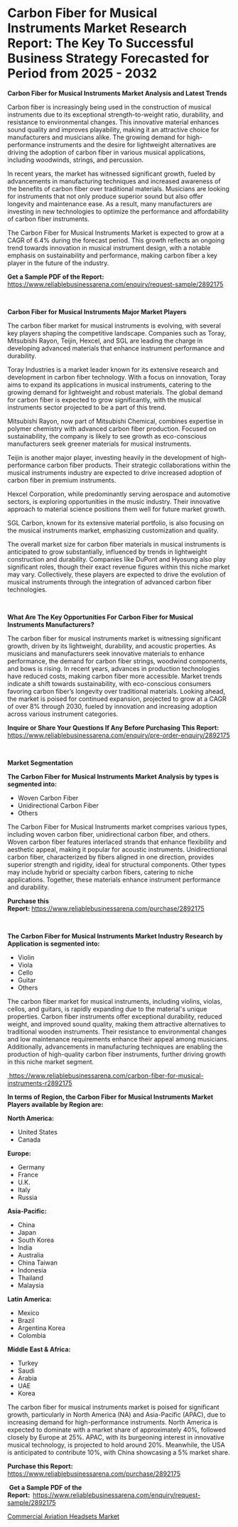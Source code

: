 <p><h1>Carbon Fiber for Musical Instruments Market Research Report: The Key To Successful Business Strategy Forecasted for Period from 2025 - 2032</h1></p><p><strong>Carbon Fiber for Musical Instruments Market Analysis and Latest Trends</strong></p>
<p><p>Carbon fiber is increasingly being used in the construction of musical instruments due to its exceptional strength-to-weight ratio, durability, and resistance to environmental changes. This innovative material enhances sound quality and improves playability, making it an attractive choice for manufacturers and musicians alike. The growing demand for high-performance instruments and the desire for lightweight alternatives are driving the adoption of carbon fiber in various musical applications, including woodwinds, strings, and percussion.</p><p>In recent years, the market has witnessed significant growth, fueled by advancements in manufacturing techniques and increased awareness of the benefits of carbon fiber over traditional materials. Musicians are looking for instruments that not only produce superior sound but also offer longevity and maintenance ease. As a result, many manufacturers are investing in new technologies to optimize the performance and affordability of carbon fiber instruments.</p><p>The Carbon Fiber for Musical Instruments Market is expected to grow at a CAGR of 6.4% during the forecast period. This growth reflects an ongoing trend towards innovation in musical instrument design, with a notable emphasis on sustainability and performance, making carbon fiber a key player in the future of the industry.</p></p>
<p><strong>Get a Sample PDF of the Report:&nbsp;</strong> <a href="https://www.reliablebusinessarena.com/enquiry/request-sample/2892175?utm_campaign=1841&utm_medium=2&utm_source=Github&utm_content=ia&utm_term=15032025&utm_id=carbon-fiber-for-musical-instruments">https://www.reliablebusinessarena.com/enquiry/request-sample/2892175</a></p>
<p>&nbsp;</p>
<p><strong>Carbon Fiber for Musical Instruments Major Market Players</strong></p>
<p><p>The carbon fiber market for musical instruments is evolving, with several key players shaping the competitive landscape. Companies such as Toray, Mitsubishi Rayon, Teijin, Hexcel, and SGL are leading the charge in developing advanced materials that enhance instrument performance and durability.</p><p>Toray Industries is a market leader known for its extensive research and development in carbon fiber technology. With a focus on innovation, Toray aims to expand its applications in musical instruments, catering to the growing demand for lightweight and robust materials. The global demand for carbon fiber is expected to grow significantly, with the musical instruments sector projected to be a part of this trend.</p><p>Mitsubishi Rayon, now part of Mitsubishi Chemical, combines expertise in polymer chemistry with advanced carbon fiber production. Focused on sustainability, the company is likely to see growth as eco-conscious manufacturers seek greener materials for musical instruments.</p><p>Teijin is another major player, investing heavily in the development of high-performance carbon fiber products. Their strategic collaborations within the musical instruments industry are expected to drive increased adoption of carbon fiber in premium instruments.</p><p>Hexcel Corporation, while predominantly serving aerospace and automotive sectors, is exploring opportunities in the music industry. Their innovative approach to material science positions them well for future market growth.</p><p>SGL Carbon, known for its extensive material portfolio, is also focusing on the musical instruments market, emphasizing customization and quality.</p><p>The overall market size for carbon fiber materials in musical instruments is anticipated to grow substantially, influenced by trends in lightweight construction and durability. Companies like DuPont and Hyosung also play significant roles, though their exact revenue figures within this niche market may vary. Collectively, these players are expected to drive the evolution of musical instruments through the integration of advanced carbon fiber technologies.</p></p>
<p>&nbsp;</p>
<p><strong>What Are The Key Opportunities For Carbon Fiber for Musical Instruments Manufacturers?</strong></p>
<p><p>The carbon fiber for musical instruments market is witnessing significant growth, driven by its lightweight, durability, and acoustic properties. As musicians and manufacturers seek innovative materials to enhance performance, the demand for carbon fiber strings, woodwind components, and bows is rising. In recent years, advances in production technologies have reduced costs, making carbon fiber more accessible. Market trends indicate a shift towards sustainability, with eco-conscious consumers favoring carbon fiber’s longevity over traditional materials. Looking ahead, the market is poised for continued expansion, projected to grow at a CAGR of over 8% through 2030, fueled by innovation and increasing adoption across various instrument categories.</p></p>
<p><strong>Inquire or Share Your Questions If Any Before Purchasing This Report:</strong> <a href="https://www.reliablebusinessarena.com/enquiry/pre-order-enquiry/2892175?utm_campaign=1841&utm_medium=2&utm_source=Github&utm_content=ia&utm_term=15032025&utm_id=carbon-fiber-for-musical-instruments">https://www.reliablebusinessarena.com/enquiry/pre-order-enquiry/2892175</a></p>
<p>&nbsp;</p>
<p><strong>Market Segmentation</strong></p>
<p><strong>The Carbon Fiber for Musical Instruments Market Analysis by types is segmented into:</strong></p>
<p><ul><li>Woven Carbon Fiber</li><li>Unidirectional Carbon Fiber</li><li>Others</li></ul></p>
<p><p>The Carbon Fiber for Musical Instruments market comprises various types, including woven carbon fiber, unidirectional carbon fiber, and others. Woven carbon fiber features interlaced strands that enhance flexibility and aesthetic appeal, making it popular for acoustic instruments. Unidirectional carbon fiber, characterized by fibers aligned in one direction, provides superior strength and rigidity, ideal for structural components. Other types may include hybrid or specialty carbon fibers, catering to niche applications. Together, these materials enhance instrument performance and durability.</p></p>
<p><strong>Purchase this Report:&nbsp;</strong><a href="https://www.reliablebusinessarena.com/purchase/2892175?utm_campaign=1841&utm_medium=2&utm_source=Github&utm_content=ia&utm_term=15032025&utm_id=carbon-fiber-for-musical-instruments">https://www.reliablebusinessarena.com/purchase/2892175</a></p>
<p>&nbsp;</p>
<p><strong>The Carbon Fiber for Musical Instruments Market Industry Research by Application is segmented into:</strong></p>
<p><ul><li>Violin</li><li>Viola</li><li>Cello</li><li>Guitar</li><li>Others</li></ul></p>
<p><p>The carbon fiber market for musical instruments, including violins, violas, cellos, and guitars, is rapidly expanding due to the material's unique properties. Carbon fiber instruments offer exceptional durability, reduced weight, and improved sound quality, making them attractive alternatives to traditional wooden instruments. Their resistance to environmental changes and low maintenance requirements enhance their appeal among musicians. Additionally, advancements in manufacturing techniques are enabling the production of high-quality carbon fiber instruments, further driving growth in this niche market segment.</p></p>
<p><a href="https://www.reliablebusinessarena.com/carbon-fiber-for-musical-instruments-r2892175?utm_campaign=1841&utm_medium=2&utm_source=Github&utm_content=ia&utm_term=15032025&utm_id=carbon-fiber-for-musical-instruments">&nbsp;https://www.reliablebusinessarena.com/carbon-fiber-for-musical-instruments-r2892175</a></p>
<p><strong>In terms of Region, the Carbon Fiber for Musical Instruments Market Players available by Region are:</strong></p>
<p>
    <p> <strong> North America: </strong>
        <ul>
            <li>United States</li>
            <li>Canada</li>
        </ul>
        </p> 
    <p> <strong> Europe: </strong>
        <ul>
            <li>Germany</li>
            <li>France</li>
            <li>U.K.</li>
            <li>Italy</li>
            <li>Russia</li>
        </ul>
        </p> 
    <p> <strong> Asia-Pacific: </strong>
        <ul>
            <li>China</li>
            <li>Japan</li>
            <li>South Korea</li>
            <li>India</li>
            <li>Australia</li>
            <li>China Taiwan</li>
            <li>Indonesia</li>
            <li>Thailand</li>
            <li>Malaysia</li>
        </ul>
        </p> 
    <p> <strong> Latin America: </strong>
        <ul>
            <li>Mexico</li>
            <li>Brazil</li>
            <li>Argentina Korea</li>
            <li>Colombia</li>
        </ul>
        </p> 
    <p> <strong> Middle East & Africa: </strong>
        <ul>
            <li>Turkey</li>
            <li>Saudi</li>
            <li>Arabia</li>
            <li>UAE</li>
            <li>Korea</li>
        </ul>
    </p>
    </p>
<p><p>The carbon fiber for musical instruments market is poised for significant growth, particularly in North America (NA) and Asia-Pacific (APAC), due to increasing demand for high-performance instruments. North America is expected to dominate with a market share of approximately 40%, followed closely by Europe at 25%. APAC, with its burgeoning interest in innovative musical technology, is projected to hold around 20%. Meanwhile, the USA is anticipated to contribute 10%, with China showcasing a 5% market share.</p></p>
<p><strong>Purchase this Report: </strong><a href="https://www.reliablebusinessarena.com/purchase/2892175?utm_campaign=1841&utm_medium=2&utm_source=Github&utm_content=ia&utm_term=15032025&utm_id=carbon-fiber-for-musical-instruments">https://www.reliablebusinessarena.com/purchase/2892175</a></p>
<p>&nbsp;<strong>Get a Sample PDF of the Report:&nbsp;&nbsp;</strong><a href="https://www.reliablebusinessarena.com/enquiry/request-sample/2892175?utm_campaign=1841&utm_medium=2&utm_source=Github&utm_content=ia&utm_term=15032025&utm_id=carbon-fiber-for-musical-instruments">https://www.reliablebusinessarena.com/enquiry/request-sample/2892175</a></p>
<p><strong></strong></p>
<p><p><a href="https://github.com/julyju69/Market-Research-Report-List-6/blob/main/commercial-aviation-headsets-market.md?utm_campaign=1841&utm_medium=2&utm_source=Github&utm_content=ia&utm_term=15032025&utm_id=carbon-fiber-for-musical-instruments">Commercial Aviation Headsets Market</a></p></p>